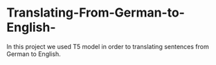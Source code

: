 # Translating-From-German-to-English-
In this project we used T5 model in order to translating sentences from German to English.
